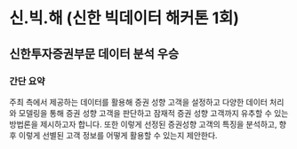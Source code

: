 # 신.빅.해 (신한 빅데이터 해커톤 1회)

## 신한투자증권부문 데이터 분석 우승

### 간단 요약
주최 측에서 제공하는 데이터를 활용해 증권 성향 고객을 설정하고 
다양한 데이터 처리와 모델링을 통해 증권 성향 고객을 판단하고 잠재적 증권 성향 고객까지 유추할 수 있는 방법론을 제시하고자 합니다.
또한 이렇게 선정된 증권성향 고객의 특징을 분석하고, 향후 이렇게 선별된 고객 정보를 어떻게 활용할 수 있는지 제안한다.

